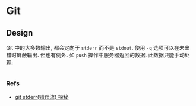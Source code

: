 # Git
## Design
Git 中的大多数输出, 都会定向于 `stderr` 而不是 `stdout`. 使用 `-q` 选项可以在未出错时屏蔽输出. 但也有例外. 如 `push` 操作中服务器返回的数据. 此数据只能手动处理:
```
```


### Refs
* [git stderr(错误流) 探秘](https://juejin.im/entry/5b96509c5188255c56448677)